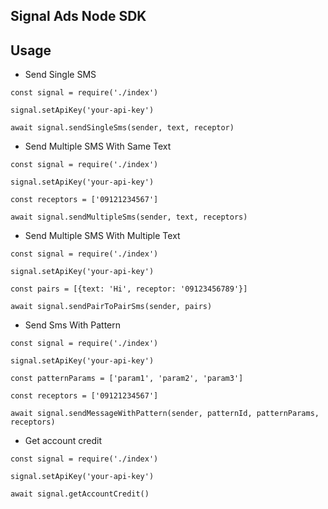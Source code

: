 Signal Ads Node SDK
---------------------

Usage
---------------------

- Send Single SMS

`const signal = require('./index')`

`signal.setApiKey('your-api-key')`

`await signal.sendSingleSms(sender, text, receptor)`

- Send Multiple SMS With Same Text

`const signal = require('./index')`

`signal.setApiKey('your-api-key')`

`const receptors = ['09121234567']`

`await signal.sendMultipleSms(sender, text, receptors)`


- Send Multiple SMS With Multiple Text

`const signal = require('./index')`

`signal.setApiKey('your-api-key')`

`const pairs = [{text: 'Hi', receptor: '09123456789'}]`

`await signal.sendPairToPairSms(sender, pairs)`


- Send Sms With Pattern

`const signal = require('./index')`

`signal.setApiKey('your-api-key')`

`const patternParams = ['param1', 'param2', 'param3']`

`const receptors = ['09121234567']`

`await signal.sendMessageWithPattern(sender, patternId, patternParams, receptors)`

- Get account credit

`const signal = require('./index')`

`signal.setApiKey('your-api-key')`

`await signal.getAccountCredit()`


